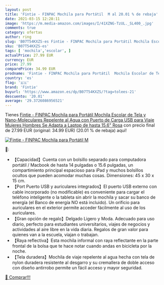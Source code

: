 ```yaml
---
layout: post
title: 'Fintie - FINPAC Mochila para Portátil  M al 20.01 % de rebaja'
date: 2021-03-15 12:28:11
image: 'https://m.media-amazon.com/images/I/41XZNG-TzUL._SL400_.jpg'
comments: true
category: ofertas
author: ring
slug: 'B07T54KXZS-es Fintie - FINPAC Mochila para Portátil Mochila Escolar de...'
sku: 'B07T54KXZS-es'
tags: [ 'mochila','escolar', ]
actualPrice: 27.99 EUR
currency: EUR
price: 27.99
comparePrice: 34.99 EUR
prodname: 'Fintie - FINPAC Mochila para Portátil  Mochila Escolar de Tela y Nano-Moleculares Repelente al Agua con Puerto de Carga USB para Viaje Mujeres Hombres Se Adapta a Laptop de hasta 15.6"  Rosa'
country: 'es'
flag: '🇪🇸'
brand: 'Fintie'
buyurl: 'https://www.amazon.es/dp/B07T54KXZS/?tag=tolees-21'
descuento: '20.01'
average: '29.3726086956521'
---
```


Tienes [Fintie - FINPAC Mochila para Portátil  Mochila Escolar de Tela y Nano-Moleculares Repelente al Agua con Puerto de Carga USB para Viaje Mujeres Hombres Se Adapta a Laptop de hasta 15.6"  Rosa](https://www.amazon.es/dp/B07T54KXZS/?tag=tolees-21) con precio final de  27.99 EUR (original: 34.99 EUR) (20.01 %  de rebaja) aqui!

[![Fintie - FINPAC Mochila para Portátil  M](https://m.media-amazon.com/images/I/41XZNG-TzUL._SL400_.jpg)](https://www.amazon.es/dp/B07T54KXZS/?tag=tolees-21)

🔎:

- 【Capacidad】Cuenta con un bolsillo separado para computadora portátil / Macbook de hasta 14 pulgadas o 15.6 pulgadas, un compartimiento principal espacioso para iPad y muchos bolsillos ocultos que pueden acomodar muchas cosas. Dimensiones: 45 x 30 x 15 cm.
- 【Port Puerto USB y auriculares integrados】El puerto USB externo con cable incorporado (no modificable) es conveniente para cargar el teléfono inteligente o la tableta sin abrir la mochila y sacar su banco de energía (el Banco de energía NO está incluido). Un orificio para auriculares en el exterior permite acceder fácilmente al uso de los auriculares.
- 【Gran opción de regalo】Delgado Ligero y Moda. Adecuado para uso diario, perfecto para estudiantes universitarios, viajes de negocios y actividades al aire libre en la vida diaria. Regalos de gran valor para quienes van a la escuela, viajan o trabajan.
- 【Raya reflectiva】Esta mochila informal con raya reflectante en la parte frontal de la bolsa que te hace notar cuando andas en bicicleta por la noche.
- 【Tela duradera】Mochila de viaje repelente al agua hecha con tela de nylon duradera resistente al desgarro y su cremallera de doble acceso con diseño antirrobo permite un fácil acceso y mayor seguridad.

[🛒 Comprar!!!](https://www.amazon.es/dp/B07T54KXZS/?tag=tolees-21)
